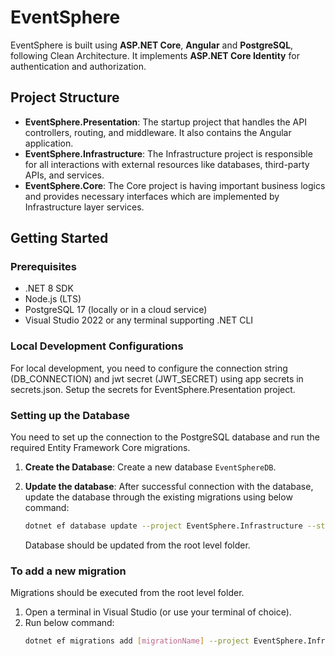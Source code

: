 # EventSphere

EventSphere is built using **ASP.NET Core**, **Angular** and **PostgreSQL**, following Clean Architecture. It implements **ASP.NET Core Identity** for authentication and authorization.

## Project Structure

- **EventSphere.Presentation**: The startup project that handles the API controllers, routing, and middleware. It also contains the Angular application.
- **EventSphere.Infrastructure**: The Infrastructure project is responsible for all interactions with external resources like databases, third-party APIs, and services.
- **EventSphere.Core**: The Core project is having important business logics and provides necessary interfaces which are implemented by Infrastructure layer services.

## Getting Started

### Prerequisites

- .NET 8 SDK
- Node.js (LTS)
- PostgreSQL 17 (locally or in a cloud service)
- Visual Studio 2022 or any terminal supporting .NET CLI

### Local Development Configurations

For local development, you need to configure the connection string (DB_CONNECTION) and jwt secret (JWT_SECRET) using app secrets in secrets.json. Setup the secrets for EventSphere.Presentation project.

### Setting up the Database

You need to set up the connection to the PostgreSQL database and run the required Entity Framework Core migrations.

1. **Create the Database**: Create a new database `EventSphereDB`.

2. **Update the database**: After successful connection with the database, update the database through the existing migrations using below command:
   ```bash
   dotnet ef database update --project EventSphere.Infrastructure --startup-project EventSphere.Presentation
   ```
   Database should be updated from the root level folder.

### To add a new migration

Migrations should be executed from the root level folder.

1. Open a terminal in Visual Studio (or use your terminal of choice).
2. Run below command:
   ```bash
   dotnet ef migrations add [migrationName] --project EventSphere.Infrastructure --startup-project EventSphere.Presentation
   ```

